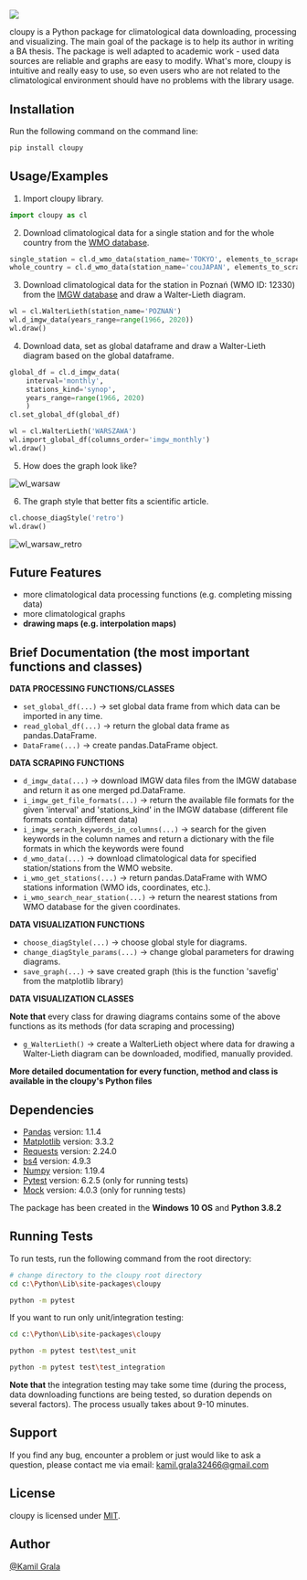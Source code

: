 
#
<p align="left">
  <img src="https://i.ibb.co/YpN6MVS/logo-update3.png" />
</p>

cloupy is a Python package for climatological data downloading, processing and visualizing. The main goal of the package is to help its author in writing a BA thesis. The package is well adapted to academic work - used data sources are reliable and graphs are easy to modify. What's more, cloupy is intuitive and really easy to use, so even users who are not related to the climatological environment should have no problems with the library usage.

## Installation

Run the following command on the command line:

```bash
pip install cloupy
```
    
## Usage/Examples
1. Import cloupy library.
```python
import cloupy as cl
```

2. Download climatological data for a single station and for the whole country from the [WMO database](http://climexp.knmi.nl/start.cgi?id=someone@somewhere).
```python
single_station = cl.d_wmo_data(station_name='TOKYO', elements_to_scrape=['temp', 'preci'])
whole_country = cl.d_wmo_data(station_name='couJAPAN', elements_to_scrape=['temp', 'preci'])
```

3. Download climatological data for the station in Poznań (WMO ID: 12330) from the [IMGW database](https://danepubliczne.imgw.pl/data/dane_pomiarowo_obserwacyjne/) and draw a Walter-Lieth diagram.
```python
wl = cl.WalterLieth(station_name='POZNAŃ')
wl.d_imgw_data(years_range=range(1966, 2020))
wl.draw()
```

4. Download data, set as global dataframe and draw a Walter-Lieth diagram based on the global dataframe.
```python
global_df = cl.d_imgw_data(
    interval='monthly', 
    stations_kind='synop', 
    years_range=range(1966, 2020)
    )
cl.set_global_df(global_df)

wl = cl.WalterLieth('WARSZAWA')
wl.import_global_df(columns_order='imgw_monthly')
wl.draw()
```

5. How does the graph look like?

![wl_warsaw](https://i.ibb.co/NYVgSCP/war.png)

6. The graph style that better fits a scientific article.
```python
cl.choose_diagStyle('retro')
wl.draw()
```
![wl_warsaw_retro](https://i.ibb.co/XjyWQ6j/war-retro.png)

## Future Features

- more climatological data processing functions (e.g. completing missing data)
- more climatological graphs
- **drawing maps (e.g. interpolation maps)**
## Brief Documentation (the most important functions and classes)

**DATA PROCESSING FUNCTIONS/CLASSES**

- `set_global_df(...)` -> set global data frame from which data can be imported in any time.
- `read_global_df(...)` -> return the global data frame as pandas.DataFrame.
- `DataFrame(...)` -> create pandas.DataFrame object.

**DATA SCRAPING FUNCTIONS**

-  `d_imgw_data(...)` -> download IMGW data files from the IMGW database and return it as one merged pd.DataFrame.
-  `i_imgw_get_file_formats(...)` -> return the available file formats for the given 'interval' and 'stations_kind' in the IMGW database (different file formats contain different data)
-  `i_imgw_serach_keywords_in_columns(...)` -> search for the given keywords in the column names and return a dictionary with the file formats in which the keywords were found
- `d_wmo_data(...)` -> download climatological data for specified station/stations from the WMO website.
- `i_wmo_get_stations(...)` -> return pandas.DataFrame with WMO stations information (WMO ids, coordinates, etc.).
- `i_wmo_search_near_station(...)` -> return the nearest stations from WMO database for the given coordinates.


**DATA VISUALIZATION FUNCTIONS**

- `choose_diagStyle(...)` -> choose global style for diagrams.
- `change_diagStyle_params(...)` -> change global parameters for drawing diagrams.
- `save_graph(...)` -> save created graph (this is the function 'savefig' from the matplotlib library)

**DATA VISUALIZATION CLASSES**

**Note that** every class for drawing diagrams contains some of the above functions as its methods (for data scraping and processing)

- `g_WalterLieth()` -> create a WalterLieth object where data for drawing a Walter-Lieth diagram can be downloaded, modified, manually provided.

**More detailed documentation for every function, method and class is available in the cloupy's Python files**




## Dependencies
- [Pandas](https://pandas.pydata.org) version: 1.1.4
- [Matplotlib](https://matplotlib.org) version: 3.3.2
- [Requests](https://requests.readthedocs.io) version: 2.24.0
- [bs4](https://beautiful-soup-4.readthedocs.io/en/latest/) version: 4.9.3
- [Numpy](https://www.numpy.org) version: 1.19.4
- [Pytest](https://docs.pytest.org/en/latest/) version: 6.2.5 (only for running tests)
- [Mock](http://mock.readthedocs.org/en/latest/) version: 4.0.3 (only for running tests)

The package has been created in the **Windows 10 OS** and **Python 3.8.2**
## Running Tests

To run tests, run the following command from the root directory:

```bash
# change directory to the cloupy root directory
cd c:\Python\Lib\site-packages\cloupy

python -m pytest 
```

If you want to run only unit/integration testing:

```bash
cd c:\Python\Lib\site-packages\cloupy

python -m pytest test\test_unit

python -m pytest test\test_integration
```

**Note that** the integration testing may take some time (during the process, data downloading functions are being tested, so duration depends on several factors). The process usually takes about 9-10 minutes.

## Support

If you find any bug, encounter a problem or just would like to ask a question, please contact me via email: kamil.grala32466@gmail.com


## License

cloupy is licensed under [MIT](https://choosealicense.com/licenses/mit/).


## Author

[@Kamil Grala](https://github.com/pdGruby)

